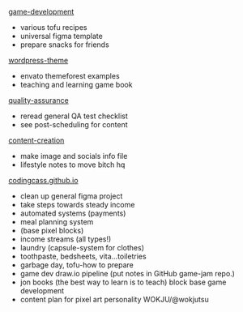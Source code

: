 [game-development](https://github.com/codingcass/game-development)
- various tofu recipes
- universal figma template
- prepare snacks for friends

[wordpress-theme](https://github.com/codingcass/wordpress-theme)
- envato themeforest examples
- teaching and learning game book

[quality-assurance](https://github.com/codingcass/quality-assurance)
- reread general QA test checklist
- see post-scheduling for content

[content-creation](https://github.com/codingcass/content-creation)
- make image and socials info file
- lifestyle notes to move bitch hq

[codingcass.github.io](https://github.com/codingcass/codingcass.github.io)
- clean up general figma project
- take steps towards steady income
- automated systems (payments)
- meal planning system
- (base pixel blocks)
- income streams (all types!)
- laundry (capsule-system for clothes)
- toothpaste, bedsheets, vita...toiletries
- garbage day, tofu-how to prepare
- game dev draw.io pipeline (put notes in GitHub game-jam repo.)
- jon books (the best way to learn is to teach) block base game development
- content plan for pixel art personality WOKJU/@wokjutsu
